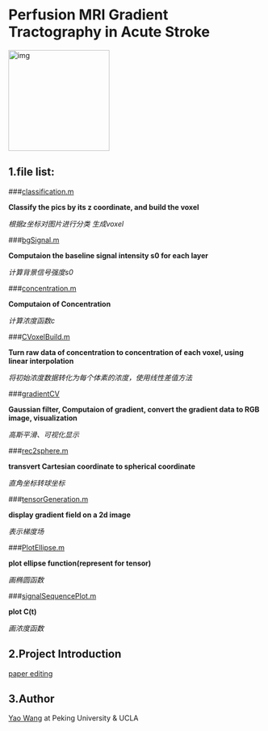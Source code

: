 # Perfusion MRI Gradient Tractography in Acute Stroke

<img src="http://mri-q.com/uploads/3/4/5/7/34572113/7546639_orig.gif?259" alt="img" width="200">

## 1.file list:

###[classification.m](https://github.com/MarcWong/PTI/blob/master/classification.m)

**Classify the pics by its z coordinate, and build the voxel**

*根据z坐标对图片进行分类 生成voxel*

###[bgSignal.m](https://github.com/MarcWong/PTI/blob/master/bgSignal.m)

**Computaion the baseline signal intensity s0 for each layer**

*计算背景信号强度s0*


###[concentration.m](https://github.com/MarcWong/PTI/blob/master/concentration.m)

**Computaion of Concentration**

*计算浓度函数c*

###[CVoxelBuild.m](https://github.com/MarcWong/PTI/blob/master/CVoxelBuild.m)

**Turn raw data of concentration to concentration of each voxel, using linear interpolation**

*将初始浓度数据转化为每个体素的浓度，使用线性差值方法*

###[gradientCV](https://github.com/MarcWong/PTI/blob/master/gradientCV.m)

**Gaussian filter, Computaion of gradient, convert the gradient data to RGB image, visualization**

*高斯平滑、可视化显示*


###[rec2sphere.m](https://github.com/MarcWong/PTI/blob/master/rec2sphere.m)

**transvert Cartesian coordinate to spherical coordinate**

*直角坐标转球坐标*

###[tensorGeneration.m](https://github.com/MarcWong/PTI/blob/master/tensorGeneration.m)

**display gradient field on a 2d image**

*表示梯度场*

###[PlotEllipse.m](https://github.com/MarcWong/PTI/blob/master/PlotEllipse.m)

**plot ellipse function(represent for tensor)**

*画椭圆函数*

###[signalSequencePlot.m](https://github.com/MarcWong/PTI/blob/master/signalSequencePlot.m)

**plot C(t)**

*画浓度函数*


## 2.Project Introduction
[paper editing](https://www.overleaf.com/5853697wdvqfy#/19294796/)

## 3.Author
[Yao Wang](https://www.facebook.com/marcSwong) at Peking University & UCLA


